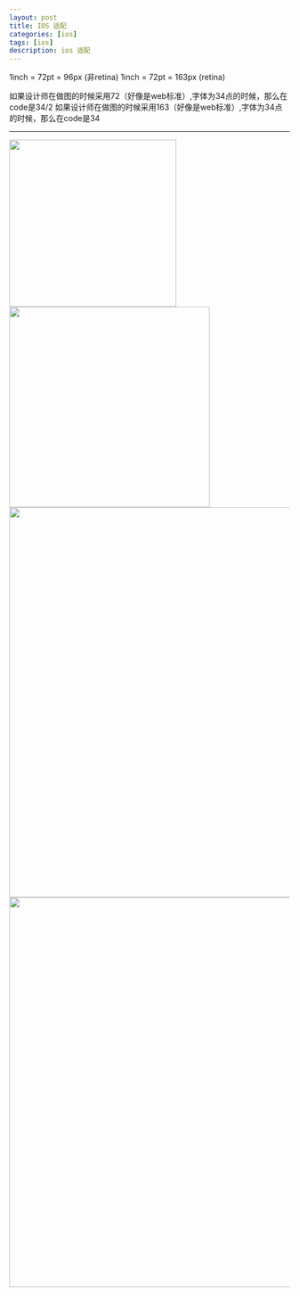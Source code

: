 ```yaml
---
layout: post
title: IOS 适配
categories: [ios]
tags: [ios]
description: ios 适配
---
```


1inch = 72pt = 96px (非retina)
1inch = 72pt = 163px (retina)

如果设计师在做图的时候采用72（好像是web标准）,字体为34点的时候，那么在code是34/2
如果设计师在做图的时候采用163（好像是web标准）,字体为34点的时候，那么在code是34

--------------------------------------------------------------------------------------------

 <img src="{{ site.BASE_PATH }}/assets/ico/ios-device-px.png" height="300"  class="img-rounded author-image" />

 <img src="{{ site.BASE_PATH }}/assets/ico/ios-pt.png" height="360"  class="img-rounded author-image" />

 <img src="{{ site.BASE_PATH }}/assets/ico/ios-iocons.png" height="700"  class="img-rounded author-image" />

 <img src="{{ site.BASE_PATH }}/assets/ico/ios-iocons2.png" height="700"  class="img-rounded author-image" />









